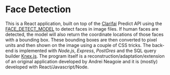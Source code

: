 # Face Detection

This is a React application, built on top of the [Clarifai](https://www.clarifai.com/model-gallery) Predict API using the [FACE_DETECT_MODEL](https://www.clarifai.com/models/face-detection) to detect faces in image files. If human faces are detected, the model will also return the coordinate locations of those faces with a bounding box. These bounding boxes are then converted to pixel units and then shown on the image using a couple of CSS tricks. The back-end is implemented with _Node.js_, _Express_, _PostGres_ and the SQL query builder [Knex.js](http://knexjs.org/). The program itself is a reconstruction/adaptation/extension of an original application developed by Andrei Neagoie and it is (mostly) developed with React/Javascript/Node.
